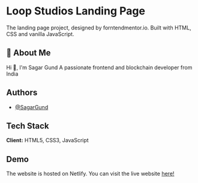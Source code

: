 
# Loop Studios Landing Page

The landing page project, designed by forntendmentor.io. Built with HTML, CSS and vanilla JavaScript.


## 🚀 About Me
Hi 👋, I'm Sagar Gund
A passionate frontend and blockchain developer from India


## Authors

- [@SagarGund](https://www.github.com/ItsKalfar)


## Tech Stack

**Client:** HTML5, CSS3, JavaScript




## Demo
The website is hosted on Netlify. You can visit the live website [here!](https://musing-wing-47c7de.netlify.app/)


